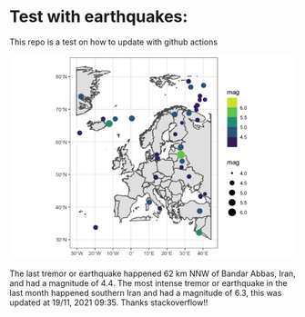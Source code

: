 <!-- README.md is generated from README.Rmd. Please edit that file -->

Test with earthquakes:
======================

This repo is a test on how to update with github actions

![](man/figures/README-unnamed-chunk-2-1.png)

The last tremor or earthquake happened 62 km NNW of Bandar Abbas, Iran,
and had a magnitude of 4.4. The most intense tremor or earthquake in the
last month happened southern Iran and had a magnitude of 6.3, this was
updated at 19/11, 2021 09:35. Thanks stackoverflow!!
